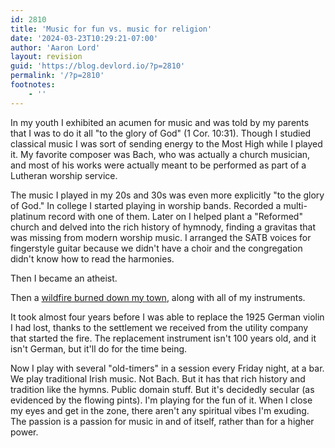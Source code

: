```yaml
---
id: 2810
title: 'Music for fun vs. music for religion'
date: '2024-03-23T10:29:21-07:00'
author: 'Aaron Lord'
layout: revision
guid: 'https://blog.devlord.io/?p=2810'
permalink: '/?p=2810'
footnotes:
    - ''
---
```


<!-- wp:paragraph -->
<p>In my youth I exhibited an acumen for music and was told by my parents that I was to do it all "to the glory of God" (1 Cor. 10:31). Though I studied classical music I was sort of sending energy to the Most High while I played it. My favorite composer was Bach, who was actually a church musician, and most of his works were actually meant to be performed as part of a Lutheran worship service.</p>
<!-- /wp:paragraph -->

<!-- wp:paragraph -->
<p>The music I played in my 20s and 30s was even more explicitly "to the glory of God." In college I started playing in worship bands. Recorded a multi-platinum record with one of them. Later on I helped plant a "Reformed" church and delved into the rich history of hymnody, finding a gravitas that was missing from modern worship music. I arranged the SATB voices for fingerstyle guitar because we didn't have a choir and the congregation didn't know how to read the harmonies.</p>
<!-- /wp:paragraph -->

<!-- wp:paragraph -->
<p>Then I became an atheist.</p>
<!-- /wp:paragraph -->

<!-- wp:paragraph -->
<p>Then a <a href="https://en.wikipedia.org/wiki/Camp_Fire_(2018)">wildfire burned down my town</a>, along with all of my instruments.</p>
<!-- /wp:paragraph -->

<!-- wp:paragraph -->
<p>It took almost four years before I was able to replace the 1925 German violin I had lost, thanks to the settlement we received from the utility company that started the fire. The replacement instrument isn't 100 years old, and it isn't German, but it'll do for the time being.</p>
<!-- /wp:paragraph -->

<!-- wp:paragraph -->
<p>Now I play with several "old-timers" in a session every Friday night, at a bar. We play traditional Irish music. Not Bach. But it has that rich history and tradition like the hymns. Public domain stuff. But it's decidedly secular (as evidenced by the flowing pints). I'm playing for the fun of it. When I close my eyes and get in the zone, there aren't any spiritual vibes I'm exuding. The passion is a passion for music in and of itself, rather than for a higher power.</p>
<!-- /wp:paragraph -->